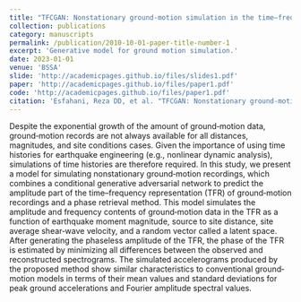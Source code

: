 ```yaml
---
title: "TFCGAN: Nonstationary ground‐motion simulation in the time–frequency domain using conditional Generative Adversarial Network (CGAN) and phase retrieval methods"
collection: publications
category: manuscripts
permalink: /publication/2010-10-01-paper-title-number-1
excerpt: 'Generative model for ground motion simulation.'
date: 2023-01-01
venue: 'BSSA'
slide: 'http://academicpages.github.io/files/slides1.pdf'
paper: 'http://academicpages.github.io/files/paper1.pdf'
code: 'http://academicpages.github.io/files/paper1.pdf'
citation: 'Esfahani, Reza DD, et al. "TFCGAN: Nonstationary ground‐motion simulation in the time–frequency domain using conditional Generative Adversarial Network (CGAN) and phase retrieval methods." Bulletin of the Seismological Society of America 113.1 (2023): 453-467.'
---
```


Despite the exponential growth of the amount of ground‐motion data, ground‐motion records are not always available for all distances, magnitudes, and site conditions cases. Given the importance of using time histories for earthquake engineering (e.g., nonlinear dynamic analysis), simulations of time histories are therefore required. In this study, we present a model for simulating nonstationary ground‐motion recordings, which combines a conditional generative adversarial network to predict the amplitude part of the time–frequency representation (TFR) of ground‐motion recordings and a phase retrieval method. This model simulates the amplitude and frequency contents of ground‐motion data in the TFR as a function of earthquake moment magnitude, source to site distance, site average shear‐wave velocity, and a random vector called a latent space. After generating the phaseless amplitude of the TFR, the phase of the TFR is estimated by minimizing all differences between the observed and reconstructed spectrograms. The simulated accelerograms produced by the proposed method show similar characteristics to conventional ground‐motion models in terms of their mean values and standard deviations for peak ground accelerations and Fourier amplitude spectral values.

